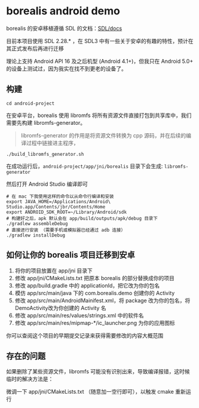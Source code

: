 # borealis android demo

borealis 的安卓移植遵循 SDL 的文档：[SDL/docs](https://github.com/libsdl-org/SDL/blob/release-2.28.x/docs/README-android.md)

目前本项目使用 SDL 2.28.* ，在 SDL3 中有一些关于安卓的有趣的特性，预计在其正式发布后再进行迁移

理论上支持 Android API 16 及之后机型 (Android 4.1+)，但我只在 Android 5.0+ 的设备上测试过，因为我实在找不到更老的设备了。

## 构建

```shell
cd android-project
```

在安卓平台，borealis 使用 libromfs 将所有资源文件直接打包到共享库中，我们需要先构建 libromfs-generator。

> libromfs-generator 的作用是将资源文件转换为 cpp 源码，并在后续的编译过程中链接进主程序， 

```shell
./build_libromfs_generator.sh
```

在成功运行后，`android-project/app/jni/borealis` 目录下会生成: `libromfs-generator`

然后打开 Android Studio 编译即可

```shell
# 在 mac 下我使用这样的命令以从命令行编译和安装
export JAVA_HOME=/Applications/Android\ Studio.app/Contents/jbr/Contents/Home
export ANDROID_SDK_ROOT=~/Library/Android/sdk
# 构建好之后，apk 默认会在 app/build/outputs/apk/debug 目录下
./gradlew assembleDebug
# 直接进行安装 （需要手机或模拟器已经通过 adb 连接）
./gradlew installDebug
```

## 如何让你的 borealis 项目迁移到安卓

1. 将你的项目放置在 app/jni 目录下
2. 修改 app/jni/CMakeLists.txt 把原本 borealis 的部分替换成你的项目
3. 修改 app/build.gradle 中的 applicationId，把它改为你的包名
4. 模仿 app/src/main/java 下的 com.borealis.demo 创建你的 Activity
5. 修改 app/src/main/AndroidMainifest.xml，将 package 改为你的包名，将DemoActivity改为你创建的 Activity 名
6. 修改 app/src/main/res/values/strings.xml 中的软件名
7. 修改 app/src/main/res/mipmap-*/ic_launcher.png 为你的应用图标

你可以查阅这个项目的早期提交记录来获得需要修改的内容大概范围

## 存在的问题

如果删除了某些资源文件，libromfs 可能没有识别出来，导致编译报错，这时候临时的解决方法是：

微调一下 app/jni/CMakeLists.txt （随意加一空行即可），以触发 cmake 重新运行
